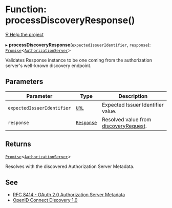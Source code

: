 # Function: processDiscoveryResponse()

[💗 Help the project](https://github.com/sponsors/panva)

▸ **processDiscoveryResponse**(`expectedIssuerIdentifier`, `response`): [`Promise`](https://developer.mozilla.org/docs/Web/JavaScript/Reference/Global_Objects/Promise)\<[`AuthorizationServer`](../interfaces/AuthorizationServer.md)\>

Validates Response instance to be one coming from the authorization server's well-known discovery
endpoint.

## Parameters

| Parameter | Type | Description |
| ------ | ------ | ------ |
| `expectedIssuerIdentifier` | [`URL`](https://developer.mozilla.org/docs/Web/API/URL) | Expected Issuer Identifier value. |
| `response` | [`Response`](https://developer.mozilla.org/docs/Web/API/Response) | Resolved value from [discoveryRequest](discoveryRequest.md). |

## Returns

[`Promise`](https://developer.mozilla.org/docs/Web/JavaScript/Reference/Global_Objects/Promise)\<[`AuthorizationServer`](../interfaces/AuthorizationServer.md)\>

Resolves with the discovered Authorization Server Metadata.

## See

 - [RFC 8414 - OAuth 2.0 Authorization Server Metadata](https://www.rfc-editor.org/rfc/rfc8414.html#section-3)
 - [OpenID Connect Discovery 1.0](https://openid.net/specs/openid-connect-discovery-1_0.html#ProviderConfig)
